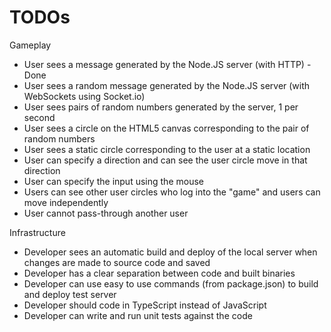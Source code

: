 # TODOs

Gameplay

-   User sees a message generated by the Node.JS server (with HTTP) - Done
-   User sees a random message generated by the Node.JS server (with WebSockets using Socket.io)
-   User sees pairs of random numbers generated by the server, 1 per second
-   User sees a circle on the HTML5 canvas corresponding to the pair of random numbers
-   User sees a static circle corresponding to the user at a static location
-   User can specify a direction and can see the user circle move in that direction
-   User can specify the input using the mouse
-   Users can see other user circles who log into the "game" and users can move independently
-   User cannot pass-through another user

Infrastructure

-   Developer sees an automatic build and deploy of the local server when changes are made to source code and saved
-   Developer has a clear separation between code and built binaries
-   Developer can use easy to use commands (from package.json) to build and deploy test server
-   Developer should code in TypeScript instead of JavaScript
-   Developer can write and run unit tests against the code
